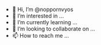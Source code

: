 - 👋 Hi, I’m @noppornvyos
- 👀 I’m interested in ...
- 🌱 I’m currently learning ...
- 💞️ I’m looking to collaborate on ...
- 📫 How to reach me ...

<!---
noppornvyos/noppornvyos is a ✨ special ✨ repository because its `README.md` (this file) appears on your GitHub profile.
You can click the Preview link to take a look at your changes.
--->
